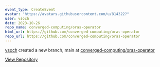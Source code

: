 ```yaml
---
event_type: CreateEvent
avatar: "https://avatars.githubusercontent.com/u/814322?"
user: vsoch
date: 2023-10-26
repo_name: converged-computing/oras-operator
html_url: https://github.com/converged-computing/oras-operator
repo_url: https://github.com/converged-computing/oras-operator
---
```


<a href='https://github.com/vsoch' target='_blank'>vsoch</a> created a new branch, main at <a href='https://github.com/converged-computing/oras-operator' target='_blank'>converged-computing/oras-operator</a>

<a href='https://github.com/converged-computing/oras-operator' target='_blank'>View Repository</a>